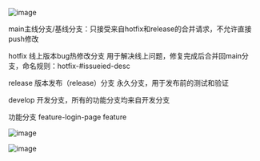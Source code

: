 
![image](https://github.com/user-attachments/assets/14ea287e-63ae-4460-9d37-60e5898d8635)

main主线分支/基线分支：只接受来自hotfix和release的合并请求，不允许直接push修改

hotfix 线上版本bug热修改分支 用于解决线上问题，修复完成后合并回main分支，命名规则：hotfix-#issueied-desc

release 版本发布（release）分支 永久分支，用于发布前的测试和验证

develop 开发分支，所有的功能分支均来自开发分支

功能分支 feature-login-page feature 

![image](https://github.com/user-attachments/assets/5dc22b46-f2d4-4bfc-85d4-6b751d04ee89)

![image](https://github.com/user-attachments/assets/d2b10a4e-aa63-4d45-95f0-22e8dc93e830)
